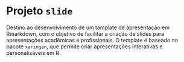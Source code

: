 # Projeto `slide`
Destino ao desenvolvimento de um tamplate de apresentação em Rmarkdown, com o objetivo de facilitar a criação de slides para apresentações acadêmicas e profissionais. O template é baseado no pacote `xaringan`, que permite criar apresentações interativas e personalizáveis em R.
